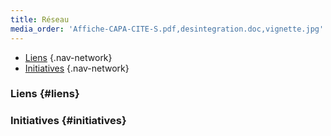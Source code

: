 ```yaml
---
title: Réseau
media_order: 'Affiche-CAPA-CITE-S.pdf,desintegration.doc,vignette.jpg'
---
```


* [Liens](#liens) {.nav-network}
* [Initiatives](#initiatives) {.nav-network}

### Liens {#liens}

### Initiatives {#initiatives}
